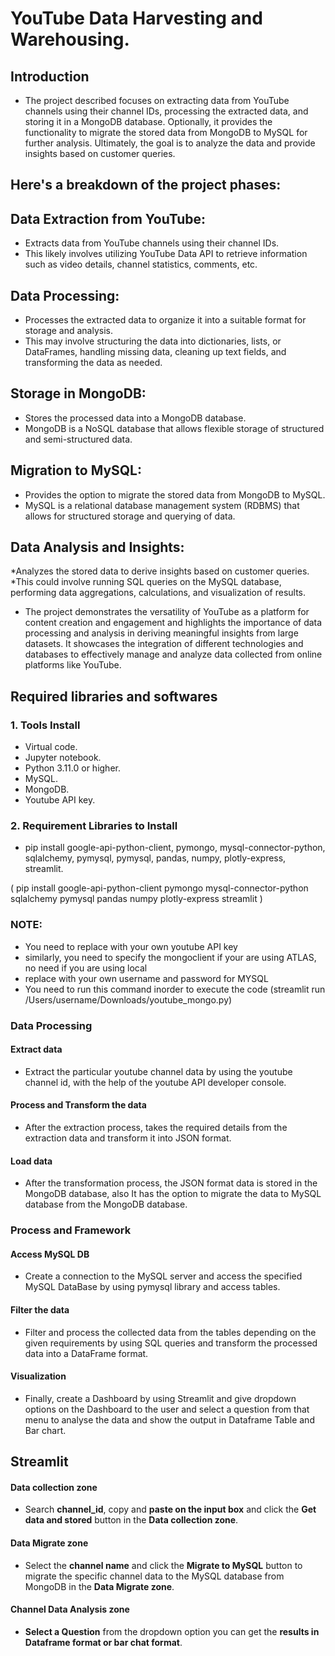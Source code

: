 # YouTube Data Harvesting and Warehousing.

## Introduction 

* The project described focuses on extracting data from YouTube channels using their channel IDs, processing the extracted data, and storing it in a MongoDB database. Optionally, it provides the functionality to migrate the stored data from MongoDB to MySQL for further analysis. Ultimately, the goal is to analyze the data and provide insights based on customer queries.

## Here's a breakdown of the project phases:
## Data Extraction from YouTube:
* Extracts data from YouTube channels using their channel IDs.
* This likely involves utilizing YouTube Data API to retrieve information such as video details, channel statistics, comments, etc.
## Data Processing:
* Processes the extracted data to organize it into a suitable format for storage and analysis.
* This may involve structuring the data into dictionaries, lists, or DataFrames, handling missing data, cleaning up text fields, and transforming the data as needed.
## Storage in MongoDB:
* Stores the processed data into a MongoDB database.
* MongoDB is a NoSQL database that allows flexible storage of structured and semi-structured data.
## Migration to MySQL:
* Provides the option to migrate the stored data from MongoDB to MySQL.
* MySQL is a relational database management system (RDBMS) that allows for structured storage and querying of data.
## Data Analysis and Insights:
*Analyzes the stored data to derive insights based on customer queries.
*This could involve running SQL queries on the MySQL database, performing data aggregations, calculations, and visualization of results.


* The project demonstrates the versatility of YouTube as a platform for content creation and engagement and highlights the importance of data processing and analysis in deriving meaningful insights from large datasets. It showcases the integration of different technologies and databases to effectively manage and analyze data collected from online platforms like YouTube.


## Required libraries and softwares

### 1. Tools Install

* Virtual code.
* Jupyter notebook.
* Python 3.11.0 or higher.
* MySQL.
* MongoDB.
* Youtube API key.

### 2. Requirement Libraries to Install

* pip install google-api-python-client, pymongo, mysql-connector-python, sqlalchemy, pymysql, pymysql, pandas, numpy, 
  plotly-express, streamlit.
  
 ( pip install google-api-python-client pymongo mysql-connector-python sqlalchemy pymysql pandas numpy plotly-express streamlit )
### NOTE:
* You need to replace with your own youtube API key
* similarly, you need to specify the mongoclient if your are using ATLAS, no need if you are using local
* replace with your own username and password for MYSQL
* You need to run this command inorder to execute the code
  (streamlit run /Users/username/Downloads/youtube_mongo.py)



###  Data Processing

#### Extract data

* Extract the particular youtube channel data by using the youtube channel id, with the help of the youtube API developer console.

#### Process and Transform the data

* After the extraction process, takes the required details from the extraction data and transform it into JSON format.

#### Load  data 

* After the transformation process, the JSON format data is stored in the MongoDB database, also It has the option to migrate the data to MySQL database from the MongoDB database.

### Process and Framework

#### Access MySQL DB 

* Create a connection to the MySQL server and access the specified MySQL DataBase by using pymysql library and access tables.

#### Filter the data

* Filter and process the collected data from the tables depending on the given requirements by using SQL queries and transform the processed data into a DataFrame format.

#### Visualization 

* Finally, create a Dashboard by using Streamlit and give dropdown options on the Dashboard to the user and select a question from that menu to analyse the data and show the output in Dataframe Table and Bar chart.


## Streamlit

#### Data collection zone

* Search **channel_id**, copy and **paste on the input box** and click the **Get data and stored** button in the **Data collection zone**.

#### Data Migrate zone

* Select the **channel name** and click the **Migrate to MySQL** button to migrate the specific channel data to the MySQL database from MongoDB in the **Data Migrate zone**.

#### Channel Data Analysis zone

* **Select a Question** from the dropdown option you can get the **results in Dataframe format or bar chat format**.

